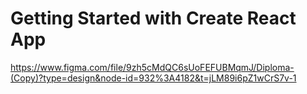 # Getting Started with Create React App

https://www.figma.com/file/9zh5cMdQC6sUoFEFUBMqmJ/Diploma-(Copy)?type=design&node-id=932%3A4182&t=jLM89i6pZ1wCrS7v-1